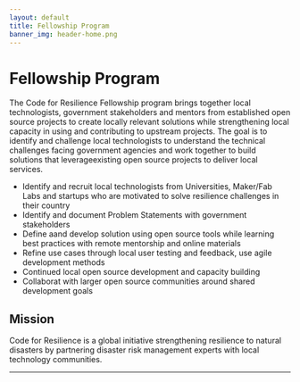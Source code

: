 ```yaml
---
layout: default
title: Fellowship Program 
banner_img: header-home.png
---
```


Fellowship Program
==================

The Code for Resilience Fellowship program brings together local technologists, government stakeholders and mentors from established open source projects to create locally relevant solutions while strengthening local capacity in using and contributing to upstream projects. The goal is to identify and challenge local technologists to understand the technical challenges facing government agencies and work together to build solutions that leverageexisting open source projects to deliver local services.

* Identify and recruit local technologists from Universities, Maker/Fab Labs and startups who are motivated to solve resilience challenges in their country
* Identify and document Problem Statements with government stakeholders
* Define aand develop solution using open source tools while learning best practices with remote mentorship and online materials
* Refine use cases through local user testing and feedback, use agile development methods
* Continued local open source development and capacity building
* Collaborat with larger open source communities around shared development goals

<section id="mission">
      <div class="row bg-primary">
        <div>
          <h2>Mission</h2>
            <p>Code for Resilience is a global initiative strengthening resilience to natural disasters by partnering disaster risk management experts with local technology communities.</hp>
          </div>
          <hr>
      </div>
    </section><!-- end mission -->
